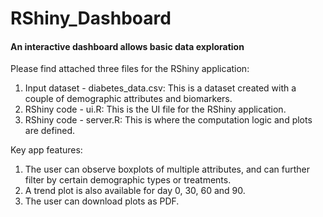# RShiny_Dashboard
#### An interactive dashboard allows basic data exploration

Please find attached three files for the RShiny application:

1. Input dataset - diabetes_data.csv: This is a dataset created with a couple of demographic attributes and biomarkers.
2. RShiny code - ui.R: This is the UI file for the RShiny application.
3. RShiny code - server.R: This is where the computation logic and plots are defined.

Key app features:
1. The user can observe boxplots of multiple attributes, and can further filter by certain demographic types or treatments.
2. A trend plot is also available for day 0, 30, 60 and 90.
3. The user can download plots as PDF.
